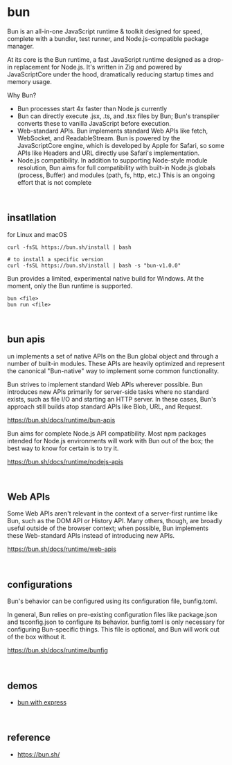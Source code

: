 # bun
Bun is an all-in-one JavaScript runtime & toolkit designed for speed, complete with a bundler, test runner, 
and Node.js-compatible package manager.

At its core is the Bun runtime, a fast JavaScript runtime designed as a drop-in replacement for Node.js. 
It's written in Zig and powered by JavaScriptCore under the hood, dramatically reducing startup times and memory usage.

Why Bun?
- Bun processes start 4x faster than Node.js currently 
- Bun can directly execute .jsx, .ts, and .tsx files by Bun; Bun's transpiler converts these to vanilla JavaScript before execution.
- Web-standard APIs. Bun implements standard Web APIs like fetch, WebSocket, and ReadableStream. Bun is powered by the JavaScriptCore engine, which is developed by Apple for Safari, so some APIs like Headers and URL directly use Safari's implementation.
- Node.js compatibility. In addition to supporting Node-style module resolution, Bun aims for full compatibility with built-in Node.js globals (process, Buffer) and modules (path, fs, http, etc.) This is an ongoing effort that is not complete

<br>

## insatllation
for Linux and macOS
```
curl -fsSL https://bun.sh/install | bash 

# to install a specific version
curl -fsSL https://bun.sh/install | bash -s "bun-v1.0.0"
```
Bun provides a limited, experimental native build for Windows. At the moment, only the Bun runtime is supported.
```
bun <file>
bun run <file>
```

<br>

## bun apis
un implements a set of native APIs on the Bun global object and through a number of built-in modules. 
These APIs are heavily optimized and represent the canonical "Bun-native" way to implement some common functionality.

Bun strives to implement standard Web APIs wherever possible. 
Bun introduces new APIs primarily for server-side tasks where no standard exists, 
such as file I/O and starting an HTTP server. In these cases, Bun's approach still builds atop standard APIs like Blob, URL, and Request.

https://bun.sh/docs/runtime/bun-apis

Bun aims for complete Node.js API compatibility. 
Most npm packages intended for Node.js environments will work with Bun out of the box; 
the best way to know for certain is to try it.

https://bun.sh/docs/runtime/nodejs-apis

<br>

## Web APIs
Some Web APIs aren't relevant in the context of a server-first runtime like Bun, such as the DOM API or History API. 
Many others, though, are broadly useful outside of the browser context; 
when possible, Bun implements these Web-standard APIs instead of introducing new APIs.

https://bun.sh/docs/runtime/web-apis

<br>

## configurations
Bun's behavior can be configured using its configuration file, bunfig.toml.

In general, Bun relies on pre-existing configuration files like package.json and tsconfig.json to configure its behavior. 
bunfig.toml is only necessary for configuring Bun-specific things. 
This file is optional, and Bun will work out of the box without it.

https://bun.sh/docs/runtime/bunfig

<br>

## demos
- [bun with express](./express/server.ts) 

<br>

## reference
- https://bun.sh/